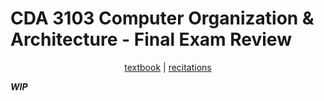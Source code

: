 # CDA 3103 Computer Organization & Architecture - Final Exam Review

<p style="text-align:center">
    <a href="../textbooks/CDA3103_textbook.pdf">textbook</a> |
    <a href="https://www.youtube.com/playlist?list=PLjrUT4yHnh3JxMGJmUCBEZklpVlTJZS94">recitations</a>
</p>

***WIP***